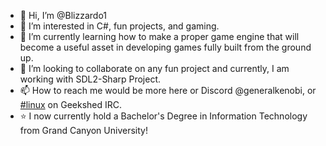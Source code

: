 - 👋 Hi, I’m @Blizzardo1
- 👀 I’m interested in C#, fun projects, and gaming.
- 🌱 I’m currently learning how to make a proper game engine that will become a useful asset in developing games fully built from the ground up.
- 💞️ I’m looking to collaborate on any fun project and currently, I am working with SDL2-Sharp Project.
- 📫 How to reach me would be more here or Discord @generalkenobi, or [#linux](irc://irc.geekshed.net/linux) on Geekshed IRC.
- ⭐ I now currently hold a Bachelor's Degree in Information Technology from Grand Canyon University!

<!---
Blizzardo1/Blizzardo1 is a ✨ special ✨ repository because its `README.md` (this file) appears on your GitHub profile.
You can click the Preview link to take a look at your changes.
--->
